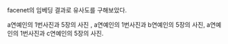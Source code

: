 facenet의 임베딩 결과로 유사도를 구해보았다.

a연예인의 1번사진과 5장의 사진 , a연예인의 1번사진과 b연예인의 5장의 사진, a연예인의 1번사진과 c연예인의 5장의 사진.


